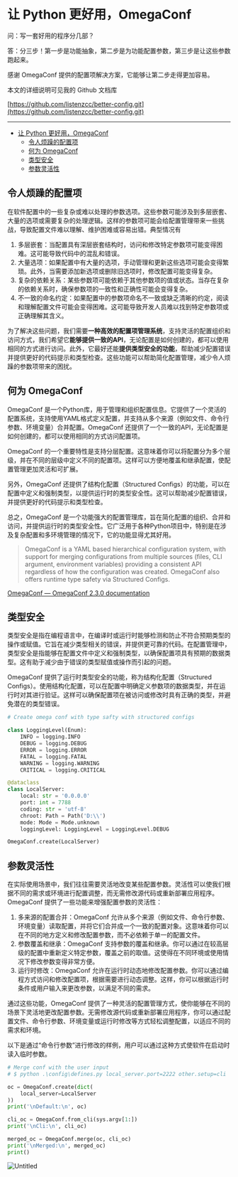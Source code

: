 # 让 Python 更好用，OmegaConf

问：写一套好用的程序分几部？

答：分三步！第一步是功能抽象，第二步是为功能配置参数，第三步是让这些参数跑起来。

感谢 OmegaConf 提供的配置项解决方案，它能够让第二步走得更加容易。

本文的详细说明可见我的 Github 文档库

[https://github.com/listenzcc/better-config.git](https://github.com/listenzcc/better-config.git)

---
- [让 Python 更好用，OmegaConf](#让-python-更好用omegaconf)
  - [令人烦躁的配置项](#令人烦躁的配置项)
  - [何为 OmegaConf](#何为-omegaconf)
  - [类型安全](#类型安全)
  - [参数灵活性](#参数灵活性)


## 令人烦躁的配置项

在软件配置中的一些复杂或难以处理的参数选项。这些参数可能涉及到多层嵌套、大量的选项或需要复杂的处理逻辑。这样的参数项可能会给配置管理带来一些挑战，导致配置文件难以理解、维护困难或容易出错。典型情况有

1. 多层嵌套：当配置具有深层嵌套结构时，访问和修改特定参数项可能变得困难。这可能导致代码中的混乱和错误。
2. 大量选项：如果配置中有大量的选项，手动管理和更新这些选项可能会变得繁琐。此外，当需要添加新选项或删除旧选项时，修改配置可能变得复杂。
3. 复杂的依赖关系：某些参数项可能依赖于其他参数项的值或状态。当存在复杂的依赖关系时，确保参数项的一致性和正确性可能会变得复杂。
4. 不一致的命名约定：如果配置中的参数项命名不一致或缺乏清晰的约定，阅读和理解配置文件可能会变得困难。这可能导致开发人员难以找到特定参数项或正确理解其含义。

为了解决这些问题，我们需要**一种高效的配置项管理系统**，支持灵活的配置组织和访问方式，我们希望它**能够提供一致的API**，无论配置是如何创建的，都可以使用相同的方式进行访问。此外，它最好还能**提供类型安全的功能**，帮助减少配置错误并提供更好的代码提示和类型检查。这些功能可以帮助简化配置管理，减少令人烦躁的参数项带来的困扰。

## 何为 OmegaConf

OmegaConf 是一个Python库，用于管理和组织配置信息。它提供了一个灵活的配置系统，支持使用YAML格式定义配置，并支持从多个来源（例如文件、命令行参数、环境变量）合并配置。OmegaConf 还提供了一个一致的API，无论配置是如何创建的，都可以使用相同的方式访问配置项。

OmegaConf 的一个重要特性是支持分层配置。这意味着你可以将配置分为多个层级，并在不同的层级中定义不同的配置项。这样可以方便地覆盖和继承配置，使配置管理更加灵活和可扩展。

另外，OmegaConf 还提供了结构化配置（Structured Configs）的功能，可以在配置中定义和强制类型，以提供运行时的类型安全性。这可以帮助减少配置错误，并提供更好的代码提示和类型检查。

总之，OmegaConf 是一个功能强大的配置管理库，旨在简化配置的组织、合并和访问，并提供运行时的类型安全性。它广泛用于各种Python项目中，特别是在涉及复杂配置和多环境管理的情况下，它的功能显得尤其好用。

> OmegaConf is a YAML based hierarchical configuration system, with support for merging configurations from multiple sources (files, CLI argument, environment variables) providing a consistent API regardless of how the configuration was created. OmegaConf also offers runtime type safety via Structured Configs.
> 

[OmegaConf — OmegaConf 2.3.0 documentation](https://omegaconf.readthedocs.io/en/2.3_branch/index.html)

## 类型安全

类型安全是指在编程语言中，在编译时或运行时能够检测和防止不符合预期类型的操作或赋值。它旨在减少类型相关的错误，并提供更可靠的代码。在配置管理中，类型安全是指能够在配置文件中定义和强制类型，以确保配置项具有预期的数据类型。这有助于减少由于错误的类型赋值或操作而引起的问题。

OmegaConf 提供了运行时类型安全的功能，称为结构化配置（Structured Configs）。使用结构化配置，可以在配置中明确定义参数项的数据类型，并在运行时对其进行验证。这样可以确保配置项在被访问或修改时具有正确的类型，并避免潜在的类型错误。

```python
# Create omega conf with type safty with structured configs

class LoggingLevel(Enum):
    INFO = logging.INFO
    DEBUG = logging.DEBUG
    ERROR = logging.ERROR
    FATAL = logging.FATAL
    WARNING = logging.WARNING
    CRITICAL = logging.CRITICAL

@dataclass
class LocalServer:
    local: str = '0.0.0.0'
    port: int = 7788
    coding: str = 'utf-8'
    chroot: Path = Path('D:\\')
    mode: Mode = Mode.unknown
    loggingLevel: LoggingLevel = LoggingLevel.DEBUG

OmegaConf.create(LocalServer)
```

## 参数灵活性

在实际使用场景中，我们往往需要灵活地改变某些配置参数。灵活性可以使我们根据不同的需求或环境进行配置调整，而无需修改源代码或重新部署应用程序。OmegaConf 提供了一些功能来增强配置参数的灵活性：

1. 多来源的配置合并：OmegaConf 允许从多个来源（例如文件、命令行参数、环境变量）读取配置，并将它们合并成一个一致的配置对象。这意味着你可以在不同的地方定义和修改配置参数，而不必依赖于单一的配置文件。
2. 参数覆盖和继承：OmegaConf 支持参数的覆盖和继承。你可以通过在较高层级的配置中重新定义特定参数，覆盖之前的取值。这使得在不同环境或使用情况下修改参数变得非常方便。
3. 运行时修改：OmegaConf 允许在运行时动态地修改配置参数。你可以通过编程方式访问和修改配置项，根据需要进行动态调整。这样，你可以根据运行时条件或用户输入来更改参数，以满足不同的需求。

通过这些功能，OmegaConf 提供了一种灵活的配置管理方式，使你能够在不同的场景下灵活地更改配置参数。无需修改源代码或重新部署应用程序，你可以通过配置文件、命令行参数、环境变量或运行时修改等方式轻松调整配置，以适应不同的需求和环境。

以下是通过“命令行参数”进行修改的样例，用户可以通过这种方式使软件在启动时读入临时参数。

```python
# Merge conf with the user input
# $ python .\config\defines.py local_server.port=2222 other.setup=cli

oc = OmegaConf.create(dict(
    local_server=LocalServer
))
print('\nDefault:\n', oc)

cli_oc = OmegaConf.from_cli(sys.argv[1:])
print('\nCli:\n', cli_oc)

merged_oc = OmegaConf.merge(oc, cli_oc)
print('\nMerged:\n', merged_oc)
print()
```

![Untitled](%E8%AE%A9%20Python%20%E6%9B%B4%E5%A5%BD%E7%94%A8%EF%BC%8COmegaConf%20f76bdfc5dadd491cb4955524db67b177/Untitled.png)